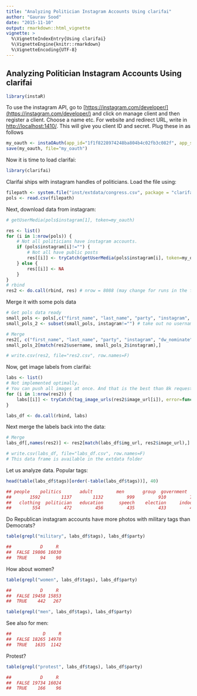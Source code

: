 ```yaml
---
title: "Analyzing Politician Instagram Accounts Using clarifai"
author: "Gaurav Sood"
date: "2015-11-10"
output: rmarkdown::html_vignette
vignette: >
  %\VignetteIndexEntry{Using clarifai}
  %\VignetteEngine{knitr::rmarkdown}
  %\VignetteEncoding{UTF-8}
---
```


## Analyzing Politician Instagram Accounts Using clarifai


```r
library(instaR)
```

To use the instagram API, go to [https://instagram.com/developer/](https://instagram.com/developer/) and click on manage client and then register a client. Choose a name etc. For website and redirect URL, write in [http://localhost:1410/](http://localhost:1410/). This will give you client ID and secret. Plug these in as follows


```r
my_oauth <- instaOAuth(app_id="1f1f8228974248ba804b4c02fb3c082f", app_secret="a8a727a6b21e488988207686c88ec49e")
save(my_oauth, file="my_oauth")
```

Now it is time to load clarifai:


```r
library(clarifai)
```

Clarifai ships with instagram handles of politicians. Load the file using:


```r
filepath <- system.file("inst/extdata/congress.csv", package = "clarifai")
pols <- read.csv(filepath)
```

Next, download data from instagram: 


```r
# getUserMedia(pols$instagram[1], token=my_oauth)

res <- list()
for (i in 1:nrow(pols)) {
	# Not all politicians have instagram accounts. 
	if (pols$instagram[i]!="") {
		# Not all have public posts
		res[[i]] <- tryCatch(getUserMedia(pols$instagram[i], token=my_oauth), error=function(err) NA)
	} else { 
		res[[i]] <- NA 
	}
}
# rbind
res2 <- do.call(rbind, res) # nrow = 8088 (may change for runs in the future)
```

Merge it with some pols data


```r
# Get pols data ready
small_pols <- pols[,c("first_name", "last_name", "party", "instagram", "dw_nominate")]
small_pols_2 <- subset(small_pols, instagram!="") # take out no username/NA

# Merge 
res2[, c("first_name", "last_name", "party", "instagram", "dw_nominate")] <- 
small_pols_2[match(res2$username, small_pols_2$instagram),]

# write.csv(res2, file="res2.csv", row.names=F)
```

Now, get image labels from clarifai: 


```r
labs <- list()
# Not implemented optimally. 
# You can push all images at once. And that is the best than 8k requests.
for (i in 1:nrow(res2)) {
	labs[[i]] <- tryCatch(tag_image_urls(res2$image_url[i]), error=function(err) NA)	
} 

labs_df <- do.call(rbind, labs)
```

Next merge the labels back into the data: 


```r
# Merge 
labs_df[,names(res2)] <- res2[match(labs_df$img_url, res2$image_url),]

# write.csv(labs_df, file="labs_df.csv", row.names=F)
# This data frame is available in the extdata folder
```

Let us analyze data. Popular tags: 


```r
head(table(labs_df$tags)[order(-table(labs_df$tags))], 40)
```


```r
## people    politics       adult         men       group  government    business       women    portrait      leader 
##       1592        1137        1132         999         910         795         793         773         763         670 
##   clothing  politician   education      speech    election     indoors     meeting        room competition        many 
##        554         472         456         435         433         426         360         352         347         345 
```

Do Republican instagram accounts have more photos with military tags than Democrats? 


```r
table(grepl("military", labs_df$tags), labs_df$party)
```


```r
##           D     R
##  FALSE 19806 16030
##  TRUE     94    90
```

How about women?


```r
table(grepl("women", labs_df$tags), labs_df$party)
```


```r
##           D     R
##  FALSE 19458 15853
##  TRUE    442   267
```


```r
table(grepl("men", labs_df$tags), labs_df$party)
```

See also for men: 


```r
##            D     R
##  FALSE 18265 14978
##  TRUE   1635  1142
```

Protest?


```r
table(grepl("protest", labs_df$tags), labs_df$party)
```


```r
##           D     R
##  FALSE 19734 16024
##  TRUE    166    96
```
